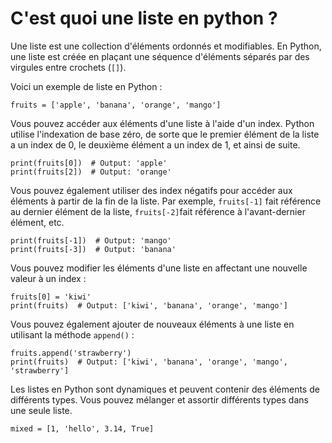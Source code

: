 # C'est quoi une liste en python ?

Une liste est une collection d'éléments ordonnés et modifiables. En Python, une liste est créée en plaçant une séquence d'éléments séparés par des virgules entre crochets (`[]`).

Voici un exemple de liste en Python :
```
fruits = ['apple', 'banana', 'orange', 'mango']
```

Vous pouvez accéder aux éléments d'une liste à l'aide d'un index. Python utilise l'indexation de base zéro, de sorte que le premier élément de la liste a un index de 0, le deuxième élément a un index de 1, et ainsi de suite.
```
print(fruits[0])  # Output: 'apple'
print(fruits[2])  # Output: 'orange'
```

Vous pouvez également utiliser des index négatifs pour accéder aux éléments à partir de la fin de la liste. Par exemple, `fruits[-1]` fait référence au dernier élément de la liste, `fruits[-2]`fait référence à l'avant-dernier élément, etc.
```
print(fruits[-1])  # Output: 'mango'
print(fruits[-3])  # Output: 'banana'
```

Vous pouvez modifier les éléments d'une liste en affectant une nouvelle valeur à un index :
```
fruits[0] = 'kiwi'
print(fruits)  # Output: ['kiwi', 'banana', 'orange', 'mango']
```

Vous pouvez également ajouter de nouveaux éléments à une liste en utilisant la méthode `append()` :
```
fruits.append('strawberry')
print(fruits)  # Output: ['kiwi', 'banana', 'orange', 'mango', 'strawberry']
``` 

Les listes en Python sont dynamiques et peuvent contenir des éléments de différents types. Vous pouvez mélanger et assortir différents types dans une seule liste.
```
mixed = [1, 'hello', 3.14, True]
```
